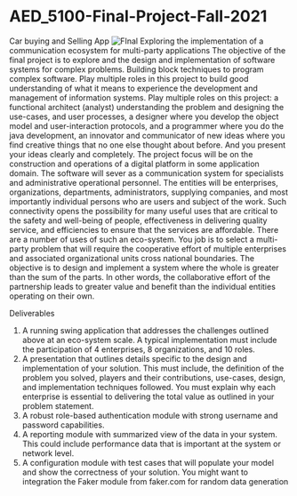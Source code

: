 # AED_5100-Final-Project-Fall-2021
Car buying and Selling App
![FInal](https://user-images.githubusercontent.com/90349506/229306933-4cfb12e3-916f-47a4-8dcf-6f7ce18ac2d6.png)
Exploring the implementation of a communication ecosystem for
multi-party applications
The objective of the final project is to explore and the design and implementation of software systems for complex problems. Building block techniques to program complex software. Play multiple roles in this project to build good understanding of what it means to experience the development and management of information systems. Play multiple roles on this project: a functional architect (analyst) understanding the problem and designing the use-cases, and user processes, a designer where you develop the object model and user-interaction protocols, and a programmer where you do the java development, an innovator and communicator of new ideas where you
find creative things that no one else thought about before. And you present your ideas clearly and completely. The project focus will be on the construction and operations of a digital platform in some application domain. The software will sever as a communication system for specialists and administrative operational personnel. The entities will be enterprises, organizations, departments, administrators, supplying companies, and most importantly individual persons who are users and subject of the work. Such connectivity opens the possibility for many useful uses that are critical to the safety and well-being of people, effectiveness in delivering quality service, and efficiencies to ensure that the services are affordable. There are a number of uses of such an eco-system.
You job is to select a multi-party problem that will require the cooperative effort of multiple enterprises and associated organizational units cross national
boundaries. The objective is to design and implement a system where the whole is greater than the sum of the parts. In other words, the collaborative effort of
the partnership leads to greater value and benefit than the individual entities operating on their own.

Deliverables
1) A running swing application that addresses the challenges outlined above at an eco-system scale. A typical implementation must include the participation of 4 enterprises, 8 organizations, and 10 roles.
2) A presentation that outlines details specific to the design and implementation of your solution. This must include, the definition of the problem you solved, players and their contributions, use-cases, design, and implementation techniques followed. You must explain why each enterprise is essential to delivering the total value as outlined in your problem statement.
3) A robust role-based authentication module with strong username and password capabilities.
4) A reporting module with summarized view of the data in your system. This could include performance data that is important at the system or network level.
5) A configuration module with test cases that will populate your model and show the correctness of your solution. You might want to integration the Faker module from faker.com for random data generation
